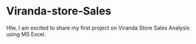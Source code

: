 # Viranda-store-Sales
Hlw, I am excited to share my first project on Viranda Store Sales Analysis using MS Excel.
